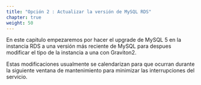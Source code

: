 ```yaml
---
title: "Opción 2 : Actualizar la versión de MySQL RDS"
chapter: true
weight: 50
---
```


En este capitulo empezaremos por hacer el upgrade de MySQL 5 en la instancia RDS a una versión más reciente de MySQL para despues modificar el tipo de la instancia a una con Graviton2.

Estas modificaciones usualmente se calendarizan para que ocurran durante la siguiente ventana de mantenimiento para minimizar las interrupciones del servicio.
